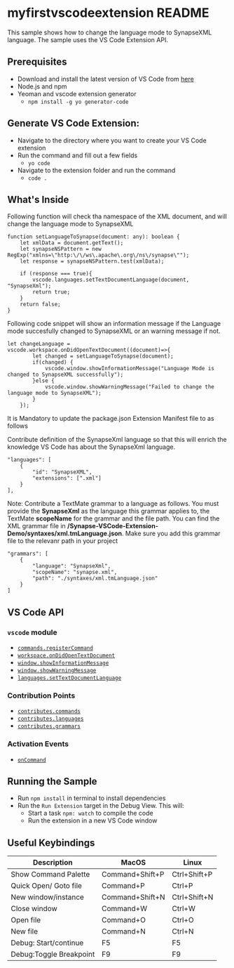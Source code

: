# myfirstvscodeextension README
This sample shows how to change the language mode to SynapseXML language. The sample uses the VS Code Extension API.

## Prerequisites
- Download and install the latest version of VS Code from [here](https://code.visualstudio.com/download)
- Node.js and npm
- Yeoman and vscode extension generator
     - `npm install -g yo generator-code`

## Generate VS Code Extension:
- Navigate to the directory where you want to create your VS Code extension
- Run the command and fill out a few fields
    - `yo code`
- Navigate to the extension folder and run the command
    - `code .`

## What's Inside

Following function will check tha namespace of the XML document, and will change the language mode to SynapseXML

```
function setLanguageToSynapse(document: any): boolean {
    let xmlData = document.getText();
    let synapseNSPattern = new RegExp("xmlns=\"http:\/\/ws\.apache\.org\/ns\/synapse\"");
    let response = synapseNSPattern.test(xmlData);

    if (response === true){
        vscode.languages.setTextDocumentLanguage(document, "SynapseXml");
        return true;
    }
    return false;
}
```

Following code snippet will show an information message if the Language mode succesfully changed to SynapseXML or an warning message if not.

```
let changeLanguage = vscode.workspace.onDidOpenTextDocument((document)=>{
        let changed = setLanguageToSynapse(document);
        if(changed) {
            vscode.window.showInformationMessage("Language Mode is changed to SynapseXML successfully");
        }else {
            vscode.window.showWarningMessage("Failed to change the language mode to SynapseXML");
        }
    });
```
It is Mandatory to update the package.json Extension Manifest file to as follows

Contribute definition of the SynapseXml language so that this will enrich the knowledge VS Code has about the SynapseXml language.

```
"languages": [
    {
        "id": "SynapseXML",
        "extensions": [".xml"]
    }
],
```
Note: Contribute a TextMate grammar to a language as follows. You must provide the **SynapseXml** as the language this grammar applies to, the TextMate **scopeName** for the grammar and the file path. You can find the XML grammar file in **/Synapse-VSCode-Extension-Demo/syntaxes/xml.tmLanguage.json**. Make sure you add this grammar file to the relevanr path in your project
```
"grammars": [
    {
        "language": "SynapseXml",
        "scopeName": "synapse.xml",
        "path": "./syntaxes/xml.tmLanguage.json"
    }
]
```

## VS Code API

### `vscode` module

- [`commands.registerCommand`](https://code.visualstudio.com/api/references/vscode-api#commands.registerCommand)
- [`workspace.onDidOpenTextDocument`](https://code.visualstudio.com/api/references/vscode-api#workspace.onDidOpenTextDocument)
- [`window.showInformationMessage`](https://code.visualstudio.com/api/references/vscode-api#window.showInformationMessage)
- [`window.showWarningMessage`](https://code.visualstudio.com/api/references/vscode-api#window.showWarningMessage)
- [`languages.setTextDocumentLanguage`](https://code.visualstudio.com/api/references/vscode-api#languages.setTextDocumentLanguage)

### Contribution Points

- [`contributes.commands`](https://code.visualstudio.com/api/references/contribution-points#contributes.commands)
- [`contributes.languages`](https://code.visualstudio.com/api/references/contribution-points#contributes.languages)
- [`contributes.grammars`](https://code.visualstudio.com/api/references/contribution-points#contributes.grammars)

### Activation Events
- [`onCommand`](https://code.visualstudio.com/api/references/activation-events#onCommand)

## Running the Sample

- Run `npm install` in terminal to install dependencies
- Run the `Run Extension` target in the Debug View. This will:
	- Start a task `npm: watch` to compile the code
	- Run the extension in a new VS Code window

## Useful Keybindings
| Description  | MacOS | Linux |
| ------------- | ------------- | ------------- |
| Show Command Palette  | Command+Shift+P  | Ctrl+Shift+P  |
| Quick Open/ Goto file  | Command+P  | Ctrl+P  |
| New window/instance  | Command+Shift+N  | Ctrl+Shift+N  |
| Close window  | Command+W  | Ctrl+W |
| Open file  | Command+O  | Ctrl+O  |
| New file | Command+N  | Ctrl+N  |
| Debug: Start/continue | F5  | F5  |
| Debug:Toggle Breakpoint | F9  | F9  |



  

